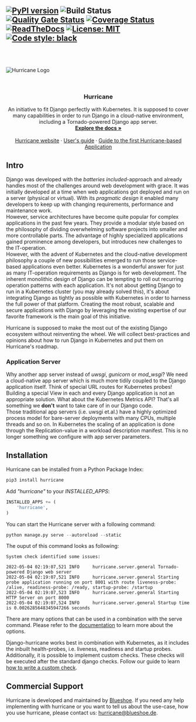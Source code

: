 [![PyPI version](https://badge.fury.io/py/django-hurricane.svg)](https://badge.fury.io/py/django-hurricane) ![Build Status](https://github.com/django-hurricane/django-hurricane/actions/workflows/ci.yml/badge.svg) [![Quality Gate Status](https://sonarcloud.io/api/project_badges/measure?project=django-hurricane_django-hurricane&metric=alert_status)](https://sonarcloud.io/summary/new_code?id=django-hurricane_django-hurricane) [![Coverage Status](https://coveralls.io/repos/github/django-hurricane/django-hurricane/badge.svg?branch=main)](https://coveralls.io/github/django-hurricane/django-hurricane?branch=main) [![ReadTheDocs](https://readthedocs.org/projects/django-hurricane/badge/?version=latest)](https://django-hurricane.readthedocs.io/en/latest/) [![License: MIT](https://img.shields.io/badge/license-MIT-green)](https://opensource.org/licenses/MIT) [![Code style: black](https://img.shields.io/badge/code%20style-black-000000.svg)](https://github.com/psf/black)
--------------------------------------------------------------------------------
<br />
<br />

![Hurricane Logo](https://raw.githubusercontent.com/Blueshoe/django-hurricane/master/docs/_static/img/logo.png)

<!-- PROJECT LOGO -->
<br />
<div align="center">
  <h3 align="center">Hurricane</h3>

  <p align="center">
    An initiative to fit Django perfectly with Kubernetes. It is supposed to cover many capabilities in order to run 
    Django in a cloud-native environment, including a Tornado-powered Django app server.
    <br />
    <a href="https://django-hurricane.readthedocs.io/en/latest/"><strong>Explore the docs »</strong></a>
    <br />
    <br />
    <a href="https://django-hurricane.io/">Hurricane website</a>
    ·
    <a href="https://django-hurricane.readthedocs.io/en/latest/usage.html">User's guide</a>
    ·
    <a href="https://django-hurricane.io/basic-app/">Guide to the first Hurricane-based Application</a>
  </p>
</div> 

## Intro

Django was developed with the *batteries included*-approach and already handles most of the challenges around 
web development with grace. It was initially developed at a time when web applications got deployed and run on a server 
(physical or virtual). With its *pragmatic design* it enabled many developers to keep up with changing requirements, 
performance and maintenance work.  
However, service architectures have become quite popular for complex applications in the past few years. They provide
a modular style based on the philosophy of dividing overwhelming software projects into smaller and more controllable 
parts. The advantage of highly specialized applications gained prominence among developers, but introduces new 
challenges to the IT-operation.   
However, with the advent of Kubernetes and the cloud-native development philosophy a couple of new possibilities emerged
to run those service-based applications even better. Kubernetes is a wonderful answer for just as many IT-operation 
requirements as Django is for web development. The inherent monolithic design of Django can be tempting to roll out 
recurring operation patterns with each application. It's not about getting Django to run in a 
Kubernetes cluster (you may already solved this), it's about integrating Django as tightly as possible with Kubernetes 
in order to harness the full power of that platform. Creating the most robust, scalable and secure applications 
with Django by leveraging the existing expertise of our favorite framework is the main goal of this initiative.

Hurricane is supposed to make the most out of the existing Django ecosystem without reinventing the wheel. 
We will collect best-practices and opinions about how to run Django in Kubernetes and put them on Hurricane's roadmap.

### Application Server
Why another app server instead of *uwsgi*, *gunicorn* or *mod_wsgi*? We need a cloud-native app server which is
much more tidily coupled to the Django application itself. Think of special URL routes for Kubernetes probes! Building a
special View in each and every Django application is not an appropriate solution. What about the Kubernetes Metrics API?
That's all something we **don't** want to take care of in our Django code.  
Those traditional app servers (i.e. uwsgi et.al.) have a highly optimized process model for bare-server deployments with
many CPUs, multiple threads and so on. In Kubernetes the scaling of an application is done through the Replication-value
in a workload description manifest. This is no longer something we configure with app server parameters.
  
## Installation

Hurricane can be installed from a Python Package Index:
```bash
pip3 install hurricane
```

Add *"hurricane"* to your *INSTALLED_APPS*: 
```python
INSTALLED_APPS += (
    'hurricane',
)
```
You can start the Hurricane server with a following command:
```python
python manage.py serve --autoreload --static
```
The ouput of this command looks as following:

```
System check identified some issues:

2022-05-04 02:19:07,521 INFO     hurricane.server.general Tornado-powered Django web server
2022-05-04 02:19:07,521 INFO     hurricane.server.general Starting probe application running on port 8001 with route liveness-probe: /alive, readiness-probe: /ready, startup-probe: /startup
2022-05-04 02:19:07,523 INFO     hurricane.server.general Starting HTTP Server on port 8000
2022-05-04 02:19:07,524 INFO     hurricane.server.general Startup time is 0.0026285648345947266 seconds
```

There are many options that can be used in a combination with the serve command. Please refer to the [documentation](https://django-hurricane.readthedocs.io/en/latest/usage.html) to learn more about the options.

Django-hurricane works best in combination with Kubernetes, as it includes the inbuilt health-probes, i.e. liveness, readiness and startup probes. Additionally, it is possible to implement custom checks. These checks will be executed after the standard django checks. Follow our guide to learn [how to write a custom check](https://django-hurricane.io/custom-checks/).


## Commercial Support
Hurricane is developed and maintained by [Blueshoe](https://www.blueshoe.de). 
If you need any help implementing with hurricane or you want to tell us about the use-case, how you use hurricane, please contact us: hurricane@blueshoe.de.